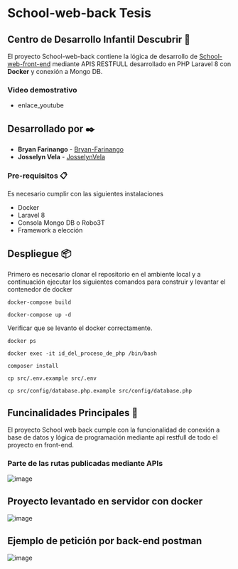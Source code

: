 # School-web-back Tesis
## Centro de Desarrollo Infantil Descubrir 🚀
El proyecto School-web-back contiene la lógica de desarrollo de [School-web-front-end](https://github.com/Bryan-Farinango/School-web) mediante APIS RESTFULL desarrollado en PHP Laravel 8 con **Docker** y conexión a Mongo DB. 
### **Video demostrativo**
* enlace_youtube
## Desarrollado por ✒️
* **Bryan Farinango** - [Bryan-Farinango](https://gist.github.com/Bryan-Farinango)
* **Josselyn Vela** - [JosselynVela](https://github.com/JosselynVela)
### Pre-requisitos 📋
Es necesario cumplir con las siguientes instalaciones
* Docker
* Laravel 8
* Consola Mongo DB o Robo3T
* Framework a elección

## Despliegue 📦

Primero es necesario clonar el repositorio en el ambiente local y a continuación ejecutar los siguientes comandos para construir y levantar el contenedor de docker

```
docker-compose build
```
```
docker-compose up -d
```
Verificar que se levanto el docker correctamente.
```
docker ps
```
```
docker exec -it id_del_proceso_de_php /bin/bash
```
```
composer install
```
```
cp src/.env.example src/.env
```
```
cp src/config/database.php.example src/config/database.php
```

## Funcinalidades Principales 📌

El proyecto School web back cumple con la funcionalidad de conexión a base de datos y lógica de programación mediante api restfull de todo el proyecto en front-end.

### Parte de las rutas publicadas mediante APIs
![image](https://user-images.githubusercontent.com/38628690/131645407-3ad98283-b2e9-432a-9742-0c3810d38e37.png)

## Proyecto levantado en servidor con docker
![image](https://user-images.githubusercontent.com/38628690/131645725-f3ea4026-f939-4d47-8ddc-d2b5c5169b5b.png)

## Ejemplo de petición por back-end postman
![image](https://user-images.githubusercontent.com/38628690/131645931-da6cb42f-b3a4-40ee-9be8-7c58d67b7d01.png)
